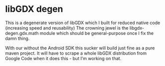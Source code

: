 libGDX degen
============

This is a degenerate version of libGDX which I built for reduced native code (increasing speed and reusability)
The crowning jewel is the libgdx-degen.gdx.math module which should be general-purpose once I fix the damn thing.

With our without the Android SDK this sucker will build just fine as a pure maven project.
It will have to scrape a whole libGDX distribution from Google Code when it does this - but I'm working on that.